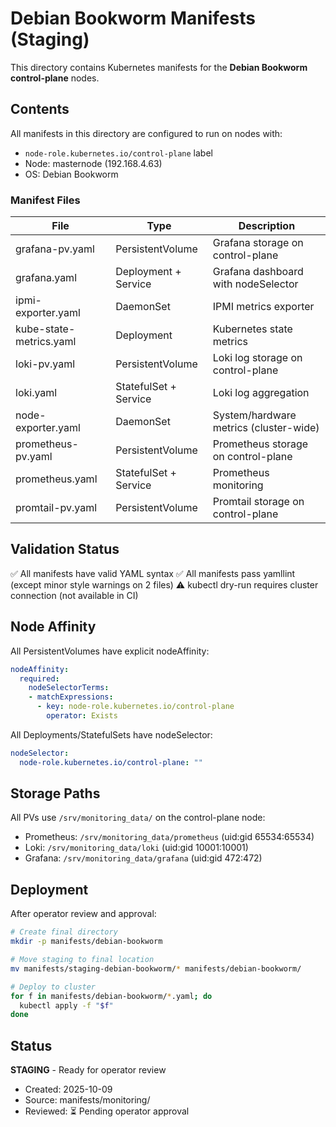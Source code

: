 # Debian Bookworm Manifests (Staging)

This directory contains Kubernetes manifests for the **Debian Bookworm control-plane** nodes.

## Contents

All manifests in this directory are configured to run on nodes with:
- `node-role.kubernetes.io/control-plane` label
- Node: masternode (192.168.4.63)
- OS: Debian Bookworm

### Manifest Files

| File | Type | Description |
|------|------|-------------|
| grafana-pv.yaml | PersistentVolume | Grafana storage on control-plane |
| grafana.yaml | Deployment + Service | Grafana dashboard with nodeSelector |
| ipmi-exporter.yaml | DaemonSet | IPMI metrics exporter |
| kube-state-metrics.yaml | Deployment | Kubernetes state metrics |
| loki-pv.yaml | PersistentVolume | Loki log storage on control-plane |
| loki.yaml | StatefulSet + Service | Loki log aggregation |
| node-exporter.yaml | DaemonSet | System/hardware metrics (cluster-wide) |
| prometheus-pv.yaml | PersistentVolume | Prometheus storage on control-plane |
| prometheus.yaml | StatefulSet + Service | Prometheus monitoring |
| promtail-pv.yaml | PersistentVolume | Promtail storage on control-plane |

## Validation Status

✅ All manifests have valid YAML syntax
✅ All manifests pass yamllint (except minor style warnings on 2 files)
⚠️ kubectl dry-run requires cluster connection (not available in CI)

## Node Affinity

All PersistentVolumes have explicit nodeAffinity:
```yaml
nodeAffinity:
  required:
    nodeSelectorTerms:
    - matchExpressions:
      - key: node-role.kubernetes.io/control-plane
        operator: Exists
```

All Deployments/StatefulSets have nodeSelector:
```yaml
nodeSelector:
  node-role.kubernetes.io/control-plane: ""
```

## Storage Paths

All PVs use `/srv/monitoring_data/` on the control-plane node:
- Prometheus: `/srv/monitoring_data/prometheus` (uid:gid 65534:65534)
- Loki: `/srv/monitoring_data/loki` (uid:gid 10001:10001)
- Grafana: `/srv/monitoring_data/grafana` (uid:gid 472:472)

## Deployment

After operator review and approval:

```bash
# Create final directory
mkdir -p manifests/debian-bookworm

# Move staging to final location
mv manifests/staging-debian-bookworm/* manifests/debian-bookworm/

# Deploy to cluster
for f in manifests/debian-bookworm/*.yaml; do
  kubectl apply -f "$f"
done
```

## Status

**STAGING** - Ready for operator review
- Created: 2025-10-09
- Source: manifests/monitoring/
- Reviewed: ⏳ Pending operator approval
